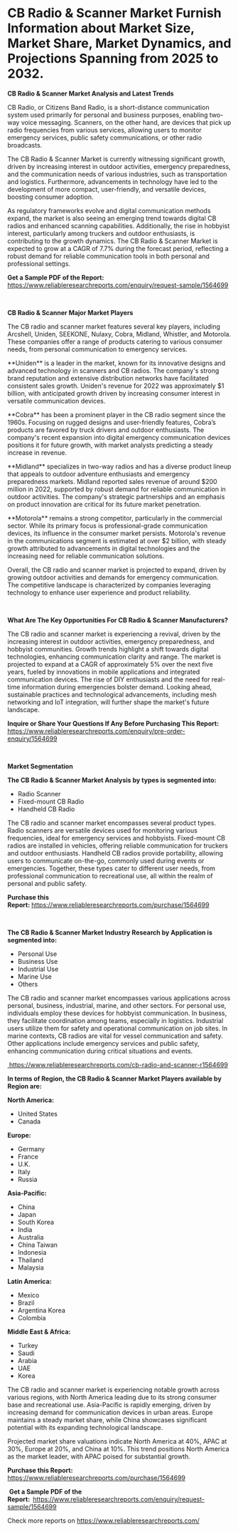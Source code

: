 <p><h1>CB Radio & Scanner Market Furnish Information about Market Size, Market Share, Market Dynamics, and Projections Spanning from 2025 to 2032.</h1></p><p><strong>CB Radio & Scanner Market Analysis and Latest Trends</strong></p>
<p><p>CB Radio, or Citizens Band Radio, is a short-distance communication system used primarily for personal and business purposes, enabling two-way voice messaging. Scanners, on the other hand, are devices that pick up radio frequencies from various services, allowing users to monitor emergency services, public safety communications, or other radio broadcasts. </p><p>The CB Radio & Scanner Market is currently witnessing significant growth, driven by increasing interest in outdoor activities, emergency preparedness, and the communication needs of various industries, such as transportation and logistics. Furthermore, advancements in technology have led to the development of more compact, user-friendly, and versatile devices, boosting consumer adoption. </p><p>As regulatory frameworks evolve and digital communication methods expand, the market is also seeing an emerging trend towards digital CB radios and enhanced scanning capabilities. Additionally, the rise in hobbyist interest, particularly among truckers and outdoor enthusiasts, is contributing to the growth dynamics. The CB Radio & Scanner Market is expected to grow at a CAGR of 7.7% during the forecast period, reflecting a robust demand for reliable communication tools in both personal and professional settings.</p></p>
<p><strong>Get a Sample PDF of the Report:&nbsp;</strong> <a href="https://www.reliableresearchreports.com/enquiry/request-sample/1564699?utm_campaign=2802&utm_medium=2&utm_source=Github&utm_content=ia&utm_term=06042025&utm_id=cb-radio-scanner">https://www.reliableresearchreports.com/enquiry/request-sample/1564699</a></p>
<p>&nbsp;</p>
<p><strong>CB Radio & Scanner Major Market Players</strong></p>
<p><p>The CB radio and scanner market features several key players, including Arcshell, Uniden, SEEKONE, Nulaxy, Cobra, Midland, Whistler, and Motorola. These companies offer a range of products catering to various consumer needs, from personal communication to emergency services.</p><p>**Uniden** is a leader in the market, known for its innovative designs and advanced technology in scanners and CB radios. The company's strong brand reputation and extensive distribution networks have facilitated consistent sales growth. Uniden's revenue for 2022 was approximately $1 billion, with anticipated growth driven by increasing consumer interest in versatile communication devices.</p><p>**Cobra** has been a prominent player in the CB radio segment since the 1960s. Focusing on rugged designs and user-friendly features, Cobra’s products are favored by truck drivers and outdoor enthusiasts. The company's recent expansion into digital emergency communication devices positions it for future growth, with market analysts predicting a steady increase in revenue.</p><p>**Midland** specializes in two-way radios and has a diverse product lineup that appeals to outdoor adventure enthusiasts and emergency preparedness markets. Midland reported sales revenue of around $200 million in 2022, supported by robust demand for reliable communication in outdoor activities. The company's strategic partnerships and an emphasis on product innovation are critical for its future market penetration.</p><p>**Motorola** remains a strong competitor, particularly in the commercial sector. While its primary focus is professional-grade communication devices, its influence in the consumer market persists. Motorola's revenue in the communications segment is estimated at over $2 billion, with steady growth attributed to advancements in digital technologies and the increasing need for reliable communication solutions.</p><p>Overall, the CB radio and scanner market is projected to expand, driven by growing outdoor activities and demands for emergency communication. The competitive landscape is characterized by companies leveraging technology to enhance user experience and product reliability.</p></p>
<p>&nbsp;</p>
<p><strong>What Are The Key Opportunities For CB Radio & Scanner Manufacturers?</strong></p>
<p><p>The CB radio and scanner market is experiencing a revival, driven by the increasing interest in outdoor activities, emergency preparedness, and hobbyist communities. Growth trends highlight a shift towards digital technologies, enhancing communication clarity and range. The market is projected to expand at a CAGR of approximately 5% over the next five years, fueled by innovations in mobile applications and integrated communication devices. The rise of DIY enthusiasts and the need for real-time information during emergencies bolster demand. Looking ahead, sustainable practices and technological advancements, including mesh networking and IoT integration, will further shape the market's future landscape.</p></p>
<p><strong>Inquire or Share Your Questions If Any Before Purchasing This Report:</strong> <a href="https://www.reliableresearchreports.com/enquiry/pre-order-enquiry/1564699?utm_campaign=2802&utm_medium=2&utm_source=Github&utm_content=ia&utm_term=06042025&utm_id=cb-radio-scanner">https://www.reliableresearchreports.com/enquiry/pre-order-enquiry/1564699</a></p>
<p>&nbsp;</p>
<p><strong>Market Segmentation</strong></p>
<p><strong>The CB Radio & Scanner Market Analysis by types is segmented into:</strong></p>
<p><ul><li>Radio Scanner</li><li>Fixed-mount CB Radio</li><li>Handheld CB Radio</li></ul></p>
<p><p>The CB radio and scanner market encompasses several product types. Radio scanners are versatile devices used for monitoring various frequencies, ideal for emergency services and hobbyists. Fixed-mount CB radios are installed in vehicles, offering reliable communication for truckers and outdoor enthusiasts. Handheld CB radios provide portability, allowing users to communicate on-the-go, commonly used during events or emergencies. Together, these types cater to different user needs, from professional communication to recreational use, all within the realm of personal and public safety.</p></p>
<p><strong>Purchase this Report:&nbsp;</strong><a href="https://www.reliableresearchreports.com/purchase/1564699?utm_campaign=2802&utm_medium=2&utm_source=Github&utm_content=ia&utm_term=06042025&utm_id=cb-radio-scanner">https://www.reliableresearchreports.com/purchase/1564699</a></p>
<p>&nbsp;</p>
<p><strong>The CB Radio & Scanner Market Industry Research by Application is segmented into:</strong></p>
<p><ul><li>Personal Use</li><li>Business Use</li><li>Industrial Use</li><li>Marine Use</li><li>Others</li></ul></p>
<p><p>The CB radio and scanner market encompasses various applications across personal, business, industrial, marine, and other sectors. For personal use, individuals employ these devices for hobbyist communication. In business, they facilitate coordination among teams, especially in logistics. Industrial users utilize them for safety and operational communication on job sites. In marine contexts, CB radios are vital for vessel communication and safety. Other applications include emergency services and public safety, enhancing communication during critical situations and events.</p></p>
<p><a href="https://www.reliableresearchreports.com/cb-radio-and-scanner-r1564699?utm_campaign=2802&utm_medium=2&utm_source=Github&utm_content=ia&utm_term=06042025&utm_id=cb-radio-scanner">&nbsp;https://www.reliableresearchreports.com/cb-radio-and-scanner-r1564699</a></p>
<p><strong>In terms of Region, the CB Radio & Scanner Market Players available by Region are:</strong></p>
<p>
    <p> <strong> North America: </strong>
        <ul>
            <li>United States</li>
            <li>Canada</li>
        </ul>
        </p> 
    <p> <strong> Europe: </strong>
        <ul>
            <li>Germany</li>
            <li>France</li>
            <li>U.K.</li>
            <li>Italy</li>
            <li>Russia</li>
        </ul>
        </p> 
    <p> <strong> Asia-Pacific: </strong>
        <ul>
            <li>China</li>
            <li>Japan</li>
            <li>South Korea</li>
            <li>India</li>
            <li>Australia</li>
            <li>China Taiwan</li>
            <li>Indonesia</li>
            <li>Thailand</li>
            <li>Malaysia</li>
        </ul>
        </p> 
    <p> <strong> Latin America: </strong>
        <ul>
            <li>Mexico</li>
            <li>Brazil</li>
            <li>Argentina Korea</li>
            <li>Colombia</li>
        </ul>
        </p> 
    <p> <strong> Middle East & Africa: </strong>
        <ul>
            <li>Turkey</li>
            <li>Saudi</li>
            <li>Arabia</li>
            <li>UAE</li>
            <li>Korea</li>
        </ul>
    </p>
    </p>
<p><p>The CB radio and scanner market is experiencing notable growth across various regions, with North America leading due to its strong consumer base and recreational use. Asia-Pacific is rapidly emerging, driven by increasing demand for communication devices in urban areas. Europe maintains a steady market share, while China showcases significant potential with its expanding technological landscape. </p><p>Projected market share valuations indicate North America at 40%, APAC at 30%, Europe at 20%, and China at 10%. This trend positions North America as the market leader, with APAC poised for substantial growth.</p></p>
<p><strong>Purchase this Report: </strong><a href="https://www.reliableresearchreports.com/purchase/1564699?utm_campaign=2802&utm_medium=2&utm_source=Github&utm_content=ia&utm_term=06042025&utm_id=cb-radio-scanner">https://www.reliableresearchreports.com/purchase/1564699</a></p>
<p>&nbsp;<strong>Get a Sample PDF of the Report:&nbsp;&nbsp;</strong><a href="https://www.reliableresearchreports.com/enquiry/request-sample/1564699?utm_campaign=2802&utm_medium=2&utm_source=Github&utm_content=ia&utm_term=06042025&utm_id=cb-radio-scanner">https://www.reliableresearchreports.com/enquiry/request-sample/1564699</a></p>
<p><strong></strong></p>
<p>Check more reports on <a href="https://www.reliableresearchreports.com/?utm_campaign=2802&utm_medium=2&utm_source=Github&utm_content=ia&utm_term=06042025&utm_id=cb-radio-scanner">https://www.reliableresearchreports.com/</a></p>